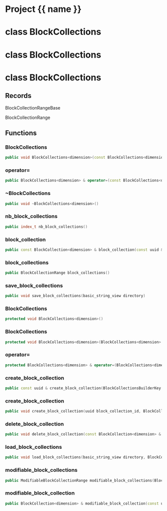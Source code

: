 <script setup>
import {useRoute} from 'vitepress'
const {path} = useRoute()
const tokens = path.split('/')
const words = tokens[2].split('-');
for (let i = 0; i < words.length; i++) {
    words[i] = words[i].charAt(0).toUpperCase() + words[i].slice(1);
    words[i] = words[i].replace('geode', 'Geode')
}
const name = words.join('-');
</script>
# Project {{ name }}

# class BlockCollections


# class BlockCollections


# class BlockCollections


## Records

BlockCollectionRangeBase

BlockCollectionRange



## Functions

### BlockCollections

```cpp
public void BlockCollections<dimension>(const BlockCollections<dimension> & )
```


### operator=

```cpp
public BlockCollections<dimension> & operator=(const BlockCollections<dimension> & )
```


### ~BlockCollections

```cpp
public void ~BlockCollections<dimension>()
```


### nb_block_collections

```cpp
public index_t nb_block_collections()
```


### block_collection

```cpp
public const BlockCollection<dimension> & block_collection(const uuid & id)
```


### block_collections

```cpp
public BlockCollectionRange block_collections()
```


### save_block_collections

```cpp
public void save_block_collections(basic_string_view directory)
```


### BlockCollections

```cpp
protected void BlockCollections<dimension>()
```


### BlockCollections

```cpp
protected void BlockCollections<dimension>(BlockCollections<dimension> && other)
```


### operator=

```cpp
protected BlockCollections<dimension> & operator=(BlockCollections<dimension> && other)
```


### create_block_collection

```cpp
public const uuid & create_block_collection(BlockCollectionsBuilderKey key)
```


### create_block_collection

```cpp
public void create_block_collection(uuid block_collection_id, BlockCollectionsBuilderKey key)
```


### delete_block_collection

```cpp
public void delete_block_collection(const BlockCollection<dimension> & boundary, BlockCollectionsBuilderKey key)
```


### load_block_collections

```cpp
public void load_block_collections(basic_string_view directory, BlockCollectionsBuilderKey key)
```


### modifiable_block_collections

```cpp
public ModifiableBlockCollectionRange modifiable_block_collections(BlockCollectionsBuilderKey key)
```


### modifiable_block_collection

```cpp
public BlockCollection<dimension> & modifiable_block_collection(const uuid & id, BlockCollectionsBuilderKey key)
```




